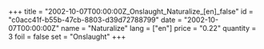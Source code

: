+++
title = "2002-10-07T00:00:00Z_Onslaught_Naturalize_[en]_false"
id = "c0acc41f-b55b-47cb-8803-d39d72788799"
date = "2002-10-07T00:00:00Z"
name = "Naturalize"
lang = ["en"]
price = "0.22"
quantity = 3
foil = false
set = "Onslaught"
+++
